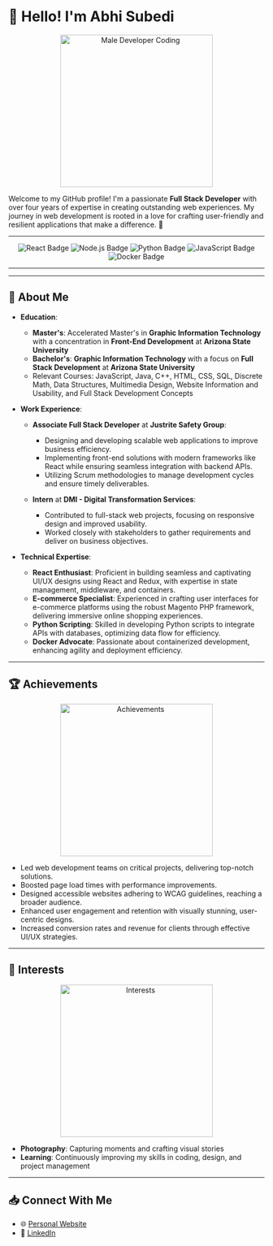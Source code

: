 # 👋 Hello! I'm Abhi Subedi

<p align="center">
  <img src="https://media.giphy.com/media/qgQUggAC3Pfv687qPC/giphy.gif" alt="Male Developer Coding" width="300">
</p>

Welcome to my GitHub profile! I'm a passionate **Full Stack Developer** with over four years of expertise in creating outstanding web experiences. My journey in web development is rooted in a love for crafting user-friendly and resilient applications that make a difference. 🚀

---

<p align="center">
  <img src="https://img.shields.io/badge/React-61DAFB?style=for-the-badge&logo=react&logoColor=white" alt="React Badge">
  <img src="https://img.shields.io/badge/Node.js-339933?style=for-the-badge&logo=node.js&logoColor=white" alt="Node.js Badge">
  <img src="https://img.shields.io/badge/Python-3776AB?style=for-the-badge&logo=python&logoColor=white" alt="Python Badge">
  <img src="https://img.shields.io/badge/JavaScript-F7DF1E?style=for-the-badge&logo=javascript&logoColor=black" alt="JavaScript Badge">
  <img src="https://img.shields.io/badge/Docker-2496ED?style=for-the-badge&logo=docker&logoColor=white" alt="Docker Badge">
</p>

---






---

## 🌟 About Me

- **Education**: 
  - **Master's**: Accelerated Master's in **Graphic Information Technology** with a concentration in **Front-End Development** at **Arizona State University**
  - **Bachelor's**: **Graphic Information Technology** with a focus on **Full Stack Development** at **Arizona State University**
  - Relevant Courses: JavaScript, Java, C++, HTML, CSS, SQL, Discrete Math, Data Structures, Multimedia Design, Website Information and Usability, and Full Stack Development Concepts

- **Work Experience**:
  - **Associate Full Stack Developer** at **Justrite Safety Group**: 
    - Designing and developing scalable web applications to improve business efficiency.
    - Implementing front-end solutions with modern frameworks like React while ensuring seamless integration with backend APIs.
    - Utilizing Scrum methodologies to manage development cycles and ensure timely deliverables.
      
  - **Intern** at **DMI - Digital Transformation Services**:
    - Contributed to full-stack web projects, focusing on responsive design and improved usability.
    - Worked closely with stakeholders to gather requirements and deliver on business objectives.

- **Technical Expertise**:
  - **React Enthusiast**: Proficient in building seamless and captivating UI/UX designs using React and Redux, with expertise in state management, middleware, and containers.
  - **E-commerce Specialist**: Experienced in crafting user interfaces for e-commerce platforms using the robust Magento PHP framework, delivering immersive online shopping experiences.
  - **Python Scripting**: Skilled in developing Python scripts to integrate APIs with databases, optimizing data flow for efficiency.
  - **Docker Advocate**: Passionate about containerized development, enhancing agility and deployment efficiency.

---

## 🏆 Achievements

<p align="center">
  <img src="https://media.giphy.com/media/5GoVLqeAOo6PK/giphy.gif" alt="Achievements" width="300">
</p>

- Led web development teams on critical projects, delivering top-notch solutions.
- Boosted page load times with performance improvements.
- Designed accessible websites adhering to WCAG guidelines, reaching a broader audience.
- Enhanced user engagement and retention with visually stunning, user-centric designs.
- Increased conversion rates and revenue for clients through effective UI/UX strategies.

---

## 🌟 Interests

<p align="center">
  <img src="https://media.giphy.com/media/3o7abldj0b3rxrZUxW/giphy.gif" alt="Interests" width="300">
</p>

- **Photography**: Capturing moments and crafting visual stories
- **Learning**: Continuously improving my skills in coding, design, and project management

---

## 📥 Connect With Me

- 🌐 [Personal Website](https://abhikumarsubedi.com/)
- 💼 [LinkedIn](https://www.linkedin.com/in/abhi-subedi)
